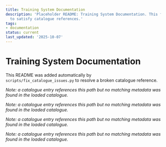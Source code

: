 ```yaml
---
title: Training System Documentation
description: 'Placeholder README: Training System Documentation. This file was auto-generated
  to satisfy catalogue references.'
tags:
- documentation
status: current
last_updated: '2025-10-07'
---
```


# Training System Documentation

This README was added automatically by `scripts/fix_catalogue_issues.py` to resolve a broken catalogue reference.

*Note: a catalogue entry references this path but no matching metadata was found in the loaded catalogue.*

*Note: a catalogue entry references this path but no matching metadata was found in the loaded catalogue.*

*Note: a catalogue entry references this path but no matching metadata was found in the loaded catalogue.*

*Note: a catalogue entry references this path but no matching metadata was found in the loaded catalogue.*
